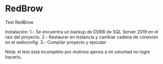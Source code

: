 # RedBrow
Test RedBrow 

Instalación:
  1.- Se encuentra un backup de DDBB de SQL Server 2019 en el raiz del proyecto.
  2.- Restaurar en instancia y cambiar cadena de conexión en el webconfig.
  3.- Compilar proyecto y ejecutar 

Nota: el test esta incompleto por motivos ajenos a mi voluntad no logre hacerlo.
